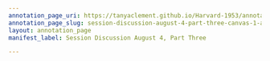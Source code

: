 ```yaml
---
annotation_page_uri: https://tanyaclement.github.io/Harvard-1953/annotations/session-discussion-august-4-part-three-canvas-1-audience.json
annotation_page_slug: session-discussion-august-4-part-three-canvas-1-audience
layout: annotation_page
manifest_label: Session Discussion August 4, Part Three

---
```

